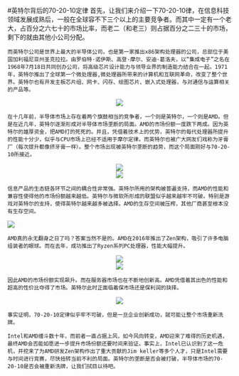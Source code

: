 #英特尔背后的70-20-10定律
    首先，让我们来介绍一下70-20-10律，在信息科技领域发展成熟后，一般在全球容不下三个以上的主要竞争者。而其中一定有一个老大，占百分之六七十的市场比率，而老二（和老三）则占据百分之二三十的市场，剩下的就由其他小公司分配。
    
    而英特尔公司是世界上最大的半导体公司，也是第一家推出x86架构处理器的公司，总部位于美国加利福尼亚州圣克拉拉。由罗伯特·诺伊斯、高登·摩尔、安迪·葛洛夫，以“集成电子”之名在1968年7月18日共同创办公司，将高级芯片设计能力与领导业界的制造能力结合在一起。1971年，英特尔推出了全球第一个微处理器,微处理器所带来的计算机和互联网革命，改变了整个世界。英特尔也有开发主板芯片组、网卡、闪存、绘图芯片、嵌入式处理器，与对通信与运算相关的产品等。
    
 <div align="center"><img src="https://i04picsos.sogoucdn.com/f4b154c12ee9ae78"></div>

    在十几年前，半导体市场上存在着两个旗鼓相当的竞争者，一个则是英特尔，一个则是AMD。但是在近几年，英特尔逐渐形成对半导体市场垄断的局面。AMD的市场份额一度跌下两成。因为英特尔的雄厚资金，把AMD打的死死的。并且，凭借着技术上的优势，英特尔的每代处理器所提升的性能十分少，似乎与CPU市场上已经不适用于摩尔定律。而英特尔也被广大网友们戏称为牙膏厂（每次提升都像挤牙膏一样）。整个市场出现被英特尔垄断的趋势，而这个局面刚好与70-20-10所接近。

<div align="center"><img src="https://img1.gtimg.com/rcdimg/20181026/12/6089576026_273x145.jpg"></div>


<div align="center"><img src="https://inews.gtimg.com/newsapp_bt/0/5613403113/1000"></div>


    信息产品的生态链各环节之间的耦合性非常强。英特尔所用的架构被普遍支持，而AMD的性能和兼容性使得他的市场份额越来越低。英特尔与微软所形成的联盟似乎越来越牢不可破。特别是游戏对英特尔的支持，使得英特尔越来越多被选择。AMD的生存空间被压榨，其他厂商甚至根本没有生存空间。


<img src="http://image.thethirdmedia.com/Article/upload/200807/08070410099290.jpg"></div>

    AMD真的永无翻身之日了吗？答案当然不是的。AMD在2016年推出了Zen架构，吸引了许多电脑组装者的眼球。而在去年，成功推出了Ryzen系列PC处理器，性能大幅提升。

<div align="center"><img src="http://img1.cache.netease.com/catchpic/E/ED/ED69B8EC5FD163C59B4C24B87780815B.jpg"></div>

<div align="center"><img src="https://i01picsos.sogoucdn.com/04450ee844b0f3bb"></div>

    因此AMD的市场份额实现飙升。而在服务器市场也在不断地创新高。AMD凭借着其出色的性能和超高的性价比夺得了市场。英特尔此时正面临着保市场还是保利润的抉择。


<div align="center"><img src=" http://img00.hc360.com/ec/201707/201707031015257860.jpg"></div>

    事实证明，70-20-10定律似乎牢不可破，但是一旦企业创新成功，就可能让整个市场重新洗牌。

    Intel和AMD缠斗数十年，而前者一直占据上风，如今风向转变，AMD迎来了难得的历史机遇，最终AMD会否能如愿进一步提升市场份额还要时间来验证。事实上，Intel已认识到了这一危机，并挖来了为AMD研发Zen架构作出了重大贡献的Jim keller等多个人才，只是Intel需要与时间进行竞赛，尽快扭转当前不利的局面。英特尔的垄断是否会被打破，半导体市场的70-20-10是否会被重新洗牌，让我们拭目以待吧。


